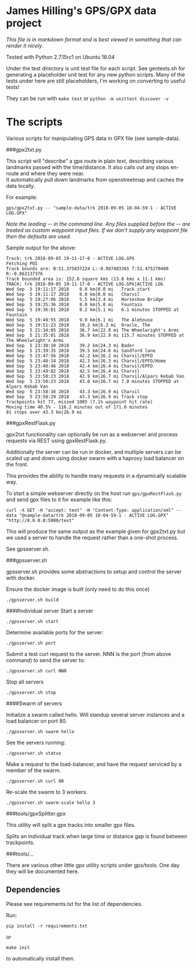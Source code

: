 
# James Hilling's GPS/GPX data project

*This file is in markdown format and is best viewed in something that can render it nicely.* 

Tested with Python 2.7.15rc1 on Ubuntu 18.04

Under the test directory is unit test file for each script. See gentests.sh for generating
a placeholder unit test for any new python scripts.  Many of the tests under here are 
still placeholders, I'm working on converting to useful tests!

They can be run with `make test` or `python -m unittest discover -v`

# The scripts
Various scripts for manipulating GPS data in GPX file (see sample-data).

###gpx2txt.py

This script will "describe" a gps route in plain text, describing various 
landmarks passed with the time/distance.  It also calls out any stops en-route and where they were near.  
It automatically pull down landmarks from openstreetmap and caches the data locally.

For example:
 ```
 gps/gpx2txt.py -- "sample-data/trk 2018-09-05 18-04-59-1 - ACTIVE LOG.GPX"
 ```

*Note the leading -- in the command line.   Any files supplied before the -- are treated as 
custom waypoint input files.   If we don't supply any waypoint file then the defaults are used.*

Sample output for the above:

```
Track: trk 2018-09-05 19-11-17-0 - ACTIVE LOG.GPX
Fetching POI
Track bounds are: B:51.375837224 L:-0.987403365	T:51.475270400 R:-0.863137376
Track bounded area is: 152.8 square kms (13.8 kms x 11.1 kms)
TRACK: trk 2018-09-05 19-11-17-0 - ACTIVE LOG.GPX|ACTIVE LOG
Wed Sep  5 19:11:17 2018	0.0 km|0.0 mi	Track start
Wed Sep  5 19:11:17 2018	0.0 km|0.0 mi	Charvil
Wed Sep  5 19:27:06 2018	5.5 km|3.4 mi	Horseshoe Bridge
Wed Sep  5 19:35:36 2018	8.0 km|5.0 mi	Fountain
Wed Sep  5 19:36:01 2018	8.2 km|5.1 mi	6.1 minutes STOPPED at Fountain 
Wed Sep  5 19:49:55 2018	9.9 km|6.1 mi	The Alehouse
Wed Sep  5 19:51:23 2018	10.2 km|6.3 mi	Oracle, The
Wed Sep  5 21:34:05 2018	36.7 km|22.8 mi	The Wheelwright's Arms
Wed Sep  5 21:35:01 2018	36.9 km|22.9 mi	115.7 minutes STOPPED at The Wheelwright's Arms 
Wed Sep  5 23:38:10 2018	39.2 km|24.3 mi	Bader
Wed Sep  5 23:39:35 2018	39.5 km|24.6 mi	Sandford lane
Wed Sep  5 23:47:56 2018	42.2 km|26.2 mi	Charvil/EPFD
Wed Sep  5 23:48:14 2018	42.3 km|26.3 mi	Charvil/EPFD/Home
Wed Sep  5 23:48:46 2018	42.4 km|26.4 mi	Charvil/EPFD
Wed Sep  5 23:49:02 2018	42.5 km|26.4 mi	Charvil
Wed Sep  5 23:50:23 2018	42.9 km|26.7 mi	Charvil/Alpars Kebab Van
Wed Sep  5 23:50:23 2018	43.0 km|26.7 mi	7.0 minutes STOPPED at Alpars Kebab Van 
Wed Sep  5 23:58:16 2018	43.3 km|26.9 mi	Charvil
Wed Sep  5 23:58:29 2018	43.3 km|26.9 mi	Track stop
Trackpoints hit 77, missed 1005 (7.1% waypoint hit rate)
Moving time 40.5% - 116.2 minutes out of 171.0 minutes
81 stops over 43.3 km|26.9 mi
```

###gpxRestFlask.py

gpx2txt functionality can optionally be run as a webserver and process requests via REST using gpxRestFlask.py.

Additionally the server can be run in docker, and multiple servers can be scaled up 
and down using docker swarm with a haproxy load balancer on the front.

This provides the ability to handle many requests in a dynamically scalable way.   

To start a simple webserver directly on the host run `gps/gpxRestFlask.py`
and send gpx files to it for example like this:

```curl -X GET -H "accept: text" -H "Content-Type: application/xml" --data "@sample-data/trk 2018-09-05 18-04-59-1 - ACTIVE LOG.GPX" "http://0.0.0.0:5000/text"```

This will produce the same output as the example given for gpx2txt.py
but we used a server to handle the request rather than a one-shot process.

See gpsserver.sh.

###gpsserver.sh

gpsserver.sh provides some abstractions to setup and control the server with docker.

Ensure the docker image is built (only need to do this once)
```
./gpsserver.sh build
``` 

####Individual server
Start a server
```
./gpsserver.sh start
```

Determine available ports for the server:
```
./gpsserver.sh port
```

Submit a test curl request to the server. NNN is the port (from above command) to send the server to:
```
./gpsserver.sh curl NNN
```

Stop all servers
```
./gpsserver.sh stop
```

####Swarm of servers

Initialize a swarm called hello.  Will standup several server instances and a load balancer on port 80.
```
./gpsserver.sh swarm hello
```

See the servers running:
```
./gpsserver.sh status
```

Make a request to the load-balancer, and have the request serviced by a member of the swarm.
```
./gpsserver.sh curl 80
```

Re-scale the swarm to 3 workers. 
```
./gpsserver.sh swarm-scale hello 3
```


###tools/gpxSplitter.gpx

This utility will split a gpx tracks into smaller gpx files.

Splits an individual track when large time or distance gap is found between trackpoints.


###tools/...

There are various other little gpx utility scripts under gps/tools. One day they will be documented here.


## Dependencies

Please see requirements.txt for the list of dependencies.

Run:

`pip install -r requirements.txt` 

or 

`make init`

to automatically install them.
